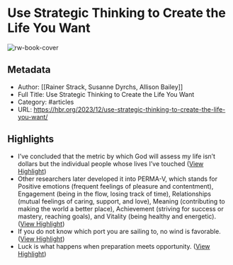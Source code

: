 # Use Strategic Thinking to Create the Life You Want

![rw-book-cover](https://hbr.org/resources/images/article_assets/2023/12/lifestrategy_strack_feature.jpg)

## Metadata
- Author: [[Rainer Strack,
Susanne Dyrchs,
Allison Bailey]]
- Full Title: Use Strategic Thinking to Create the Life You Want
- Category: #articles
- URL: https://hbr.org/2023/12/use-strategic-thinking-to-create-the-life-you-want/

## Highlights
- I’ve concluded that the metric by which God will assess my life isn’t dollars but the individual people whose lives I’ve touched ([View Highlight](https://read.readwise.io/read/01hjgz0k11es127xk5s7p1n4z2))
- Other researchers later developed it into PERMA-V, which stands for Positive emotions (frequent feelings of pleasure and contentment), Engagement (being in the flow, losing track of time), Relationships (mutual feelings of caring, support, and love), Meaning (contributing to making the world a better place), Achievement (striving for success or mastery, reaching goals), and Vitality (being healthy and energetic). ([View Highlight](https://read.readwise.io/read/01hjgz2emgv00bgmwvp57azzq2))
- If you do not know which port you are sailing to, no wind is favorable. ([View Highlight](https://read.readwise.io/read/01hjh9azw9n3m8qv2nk35xa6te))
- Luck is what happens when preparation meets opportunity. ([View Highlight](https://read.readwise.io/read/01hjh9ber8st4qz1vze3kk2v5r))
